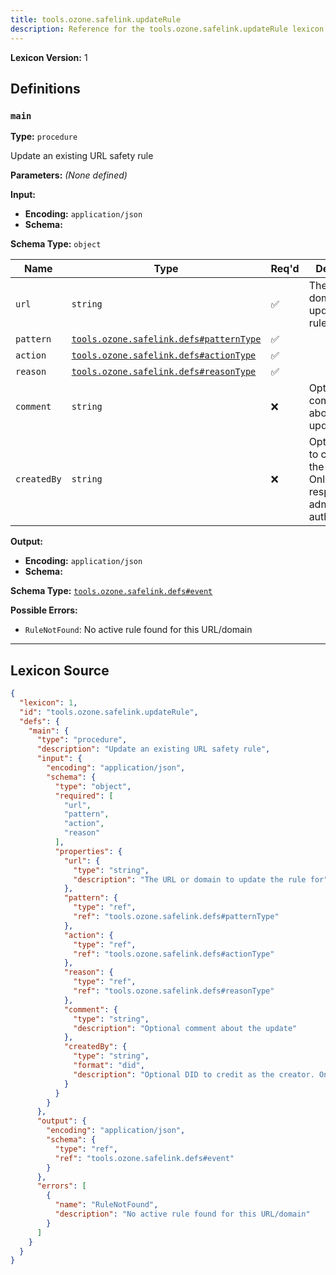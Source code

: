 ```yaml
---
title: tools.ozone.safelink.updateRule
description: Reference for the tools.ozone.safelink.updateRule lexicon
---
```

**Lexicon Version:** 1

## Definitions

<a name="main"></a>
### `main`

**Type:** `procedure`

Update an existing URL safety rule

**Parameters:** _(None defined)_

**Input:**

- **Encoding:** `application/json`
- **Schema:**

**Schema Type:** `object`

| Name | Type | Req'd  | Description | Constraints |
|------|------|----------|-------------|-------------|
| `url` | `string` | ✅  | The URL or domain to update the rule for |  |
| `pattern` | [`tools.ozone.safelink.defs#patternType`](/lexicons/tools/ozone/safelink/tools-ozone-safelink-defs#patterntype) | ✅  |  |  |
| `action` | [`tools.ozone.safelink.defs#actionType`](/lexicons/tools/ozone/safelink/tools-ozone-safelink-defs#actiontype) | ✅  |  |  |
| `reason` | [`tools.ozone.safelink.defs#reasonType`](/lexicons/tools/ozone/safelink/tools-ozone-safelink-defs#reasontype) | ✅  |  |  |
| `comment` | `string` | ❌  | Optional comment about the update |  |
| `createdBy` | `string` | ❌  | Optional DID to credit as the creator. Only respected for admin_token authentication. | Format: `did` |
**Output:**

- **Encoding:** `application/json`
- **Schema:**

**Schema Type:** [`tools.ozone.safelink.defs#event`](/lexicons/tools/ozone/safelink/tools-ozone-safelink-defs#event)


**Possible Errors:**

- `RuleNotFound`: No active rule found for this URL/domain

---

## Lexicon Source
```json
{
  "lexicon": 1,
  "id": "tools.ozone.safelink.updateRule",
  "defs": {
    "main": {
      "type": "procedure",
      "description": "Update an existing URL safety rule",
      "input": {
        "encoding": "application/json",
        "schema": {
          "type": "object",
          "required": [
            "url",
            "pattern",
            "action",
            "reason"
          ],
          "properties": {
            "url": {
              "type": "string",
              "description": "The URL or domain to update the rule for"
            },
            "pattern": {
              "type": "ref",
              "ref": "tools.ozone.safelink.defs#patternType"
            },
            "action": {
              "type": "ref",
              "ref": "tools.ozone.safelink.defs#actionType"
            },
            "reason": {
              "type": "ref",
              "ref": "tools.ozone.safelink.defs#reasonType"
            },
            "comment": {
              "type": "string",
              "description": "Optional comment about the update"
            },
            "createdBy": {
              "type": "string",
              "format": "did",
              "description": "Optional DID to credit as the creator. Only respected for admin_token authentication."
            }
          }
        }
      },
      "output": {
        "encoding": "application/json",
        "schema": {
          "type": "ref",
          "ref": "tools.ozone.safelink.defs#event"
        }
      },
      "errors": [
        {
          "name": "RuleNotFound",
          "description": "No active rule found for this URL/domain"
        }
      ]
    }
  }
}
```
